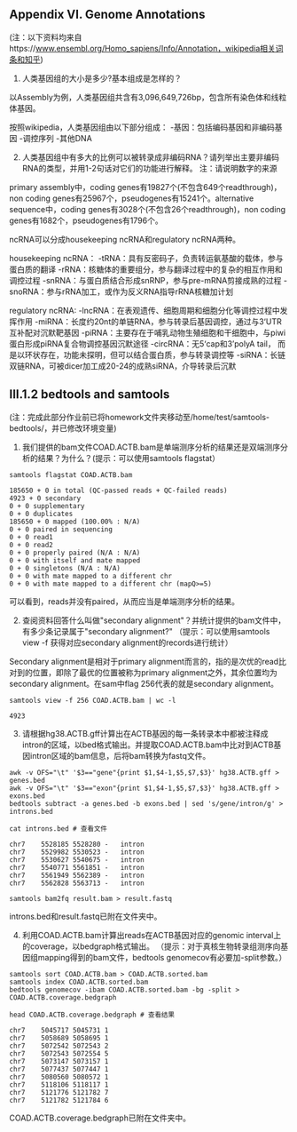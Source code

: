 ## Appendix VI. Genome Annotations ##

(注：以下资料均来自https://www.ensembl.org/Homo_sapiens/Info/Annotation，wikipedia相关词条和知乎)

1. 人类基因组的大小是多少?基本组成是怎样的？

以Assembly为例，人类基因组共含有3,096,649,726bp，包含所有染色体和线粒体基因。

按照wikipedia，人类基因组由以下部分组成：
-基因：包括编码基因和非编码基因
-调控序列
-其他DNA

2. 人类基因组中有多大的比例可以被转录成非编码RNA？请列举出主要非编码RNA的类型，并用1-2句话对它们的功能进行解释。 注：请说明数字的来源

primary assembly中，coding genes有19827个(不包含649个readthrough)，non coding genes有25967个，pseudogenes有15241个。alternative sequence中，coding genes有3028个(不包含26个readthrough)，non coding genes有1682个，pseudogenes有1796个。

ncRNA可以分成housekeeping ncRNA和regulatory ncRNA两种。

housekeeping ncRNA：
-tRNA：具有反密码子，负责转运氨基酸的载体，参与蛋白质的翻译
-rRNA：核糖体的重要组分，参与翻译过程中的复杂的相互作用和调控过程
-snRNA：与蛋白质结合形成snRNP，参与pre-mRNA剪接成熟的过程
-snoRNA：参与rRNA加工，或作为反义RNA指导rRNA核糖加计划

regulatory ncRNA:
-lncRNA：在表观遗传、细胞周期和细胞分化等调控过程中发挥作用
-miRNA：长度约20nt的单链RNA，参与转录后基因调控，通过与3‘UTR互补配对沉默靶基因
-piRNA：主要存在于哺乳动物生殖细胞和干细胞中，与piwi蛋白形成piRNA复合物调控基因沉默途径
-circRNA：无5‘cap和3’polyA tail， 而是以环状存在，功能未探明，但可以结合蛋白质，参与转录调控等
-siRNA：长链双链RNA，可被dicer加工成20-24的成熟siRNA，介导转录后沉默




## III.1.2 bedtools and samtools ##

(注：完成此部分作业前已将homework文件夹移动至/home/test/samtools-bedtools/，并已修改环境变量)

1. 我们提供的bam文件COAD.ACTB.bam是单端测序分析的结果还是双端测序分析的结果？为什么？(提示：可以使用samtools flagstat）

```
samtools flagstat COAD.ACTB.bam 

185650 + 0 in total (QC-passed reads + QC-failed reads)
4923 + 0 secondary
0 + 0 supplementary
0 + 0 duplicates
185650 + 0 mapped (100.00% : N/A)
0 + 0 paired in sequencing
0 + 0 read1
0 + 0 read2
0 + 0 properly paired (N/A : N/A)
0 + 0 with itself and mate mapped
0 + 0 singletons (N/A : N/A)
0 + 0 with mate mapped to a different chr
0 + 0 with mate mapped to a different chr (mapQ>=5)
```
可以看到，reads并没有paired，从而应当是单端测序分析的结果。

2. 查阅资料回答什么叫做"secondary alignment"？并统计提供的bam文件中，有多少条记录属于"secondary alignment?" （提示：可以使用samtools view -f 获得对应secondary alignment的records进行统计）

Secondary alignment是相对于primary alignment而言的，指的是次优的read比对到的位置，即除了最优的位置被称为primary alignment之外，其余位置均为secondary alignment。在sam中flag 256代表的就是secondary alignment。

```
samtools view -f 256 COAD.ACTB.bam | wc -l

4923
```

3. 请根据hg38.ACTB.gff计算出在ACTB基因的每一条转录本中都被注释成intron的区域，以bed格式输出。并提取COAD.ACTB.bam中比对到ACTB基因intron区域的bam信息，后将bam转换为fastq文件。

```
awk -v OFS="\t" '$3=="gene"{print $1,$4-1,$5,$7,$3}' hg38.ACTB.gff > genes.bed
awk -v OFS="\t" '$3=="exon"{print $1,$4-1,$5,$7,$3}' hg38.ACTB.gff > exons.bed
bedtools subtract -a genes.bed -b exons.bed | sed 's/gene/intron/g' > introns.bed

cat introns.bed # 查看文件

chr7	5528185	5528280	-	intron
chr7	5529982	5530523	-	intron
chr7	5530627	5540675	-	intron
chr7	5540771	5561851	-	intron
chr7	5561949	5562389	-	intron
chr7	5562828	5563713	-	intron

samtools bam2fq result.bam > result.fastq
```
introns.bed和result.fastq已附在文件夹中。

4. 利用COAD.ACTB.bam计算出reads在ACTB基因对应的genomic interval上的coverage，以bedgraph格式输出。 （提示：对于真核生物转录组测序向基因组mapping得到的bam文件，bedtools genomecov有必要加-split参数。）

```
samtools sort COAD.ACTB.bam > COAD.ACTB.sorted.bam
samtools index COAD.ACTB.sorted.bam
bedtools genomecov -ibam COAD.ACTB.sorted.bam -bg -split > COAD.ACTB.coverage.bedgraph

head COAD.ACTB.coverage.bedgraph # 查看结果

chr7	5045717	5045731	1
chr7	5058689	5058695	1
chr7	5072542	5072543	2
chr7	5072543	5072554	5
chr7	5073147	5073157	1
chr7	5077437	5077447	1
chr7	5080560	5080572	1
chr7	5118106	5118117	1
chr7	5121776	5121782	7
chr7	5121782	5121784	6
```
COAD.ACTB.coverage.bedgraph已附在文件夹中。